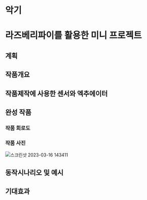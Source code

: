 # 악기
# 라즈베리파이를 활용한 미니 프로젝트

## 계획

## 작품개요

## 작품제작에 사용한 센서와 엑추에이터

## 완성 작품

### 작품 회로도

### 작품 사진
![스크린샷 2023-03-16 143411](https://github.com/snsnskssk/music-project/assets/131340991/57f9e745-3721-4012-b823-58c2ba23e839)

## 동작시나리오 및 예시

## 기대효과
